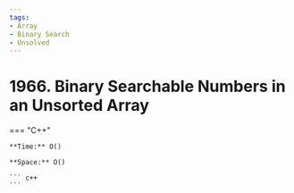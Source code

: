 ```yaml
---
tags:
- Array
- Binary Search
- Unsolved
---
```



# 1966. Binary Searchable Numbers in an Unsorted Array

=== "C++"

    **Time:** O()

    **Space:** O()

    ``` c++
    ```